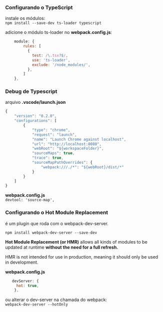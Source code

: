 ### Configurando o TypeScript

instale os módulos:  
`npm install --save-dev ts-loader typescript`

adicione o módulo ts-loader no **webpack.config.js**:  
```javascript
    module: {
        rules: [
          {
            test: /\.tsx?$/,
            use: 'ts-loader',
            exclude: '/node_modules/',
          },
        ]
    },
```

### Debug de Typescript


arquivo **.vscode/launch.json**

```javascript
{
    "version": "0.2.0",
    "configurations": [
        {
            "type": "chrome",
            "request": "launch",
            "name": "Launch Chrome against localhost",
            "url": "http://localhost:8080",
            "webRoot": "${workspaceFolder}",
            "sourceMaps": true,
            "trace": true,
            "sourceMapPathOverrides": {
                "webpack:///./*": "${webRoot}/dist/*"
            }
        }
    ]
}
```

**webpack.config.js**  
`devtool: 'source-map',`

### Configurando o Hot Module Replacement

é um plugin que roda com o webpack-dev-server.

`npm install webpack-dev-server --save-dev` 


**Hot Module Replacement (or HMR)** allows all kinds of modules to be updated at runtime **without the need for a full refresh.**  

HMR is not intended for use in production, meaning it should only be used in development.


**webpack.config.js**  
```javascript
   devServer: {
     hot: true,
    },
```
ou alterar o dev-server na chamada do webpack:  
`webpack-dev-server --hotOnly`  

